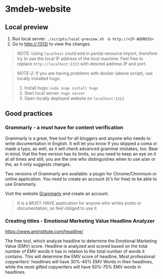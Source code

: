 # 3mdeb-website

## Local preview

1. Run local server: `./scripts/local-preview.sh -b http://<IP-ADDRESS>`
1. Go to [http://<IP-ADDRESS>:1313/](http://localhost:1313/) to view the changes.

> _NOTE_: Using `localhost` could end in partial resource import, therefore try to
use the local IP address of the host machine. Feel free to replace
`http://localhost:1313` with desired address IP and port.

> _NOTE-2_: If you are having problems with docker (above script), use locally
> installed hugo:
> 1. Install hugo: `sudo snap install hugo`
> 2. Start local server: `hugo server`
> 3. Open locally deployed website on `localhost:1313`

## Good practices

### Grammarly - a must have for content verification

Grammarly is a great, free tool for all bloggers and anyone who needs to write
documentation in English.
It will let you know if you skipped a coma or made a typo, as well, as it will
check advanced grammar mistakes, too. Bear in mind, that the free version has
its limits, so you need to keep an eye on it at all times and still, you are
the one who distinguishes when to use a/an or the, as it only suggests changes.

Two versions of Grammarly are available: a plugin for Chrome/Chromium or online
application. You need to create an account (it's for free) to be able to use
Grammarly.

Visit the website [Grammarly](https://app.grammarly.com/) and create an account.

>It is a MUST-HAVE application for anyone who writes posts or documentation, so
feel obliged to use it.

### Creating titles - Emotional Marketing Value Headline Analyzer

<https://www.aminstitute.com/headline/>

The free tool, which analyze headline to determine the Emotional Marketing Value
(EMV) score. Headline is analyzed and scored based on the total number
of EMV words it has in relation to the total number of words it contains. This
will determine the EMV score of headline. Most professional copywriters'
headlines will have 30%-40% EMV Words in their headlines, while the most gifted
copywriters will have 50%-75% EMV words in headlines.
